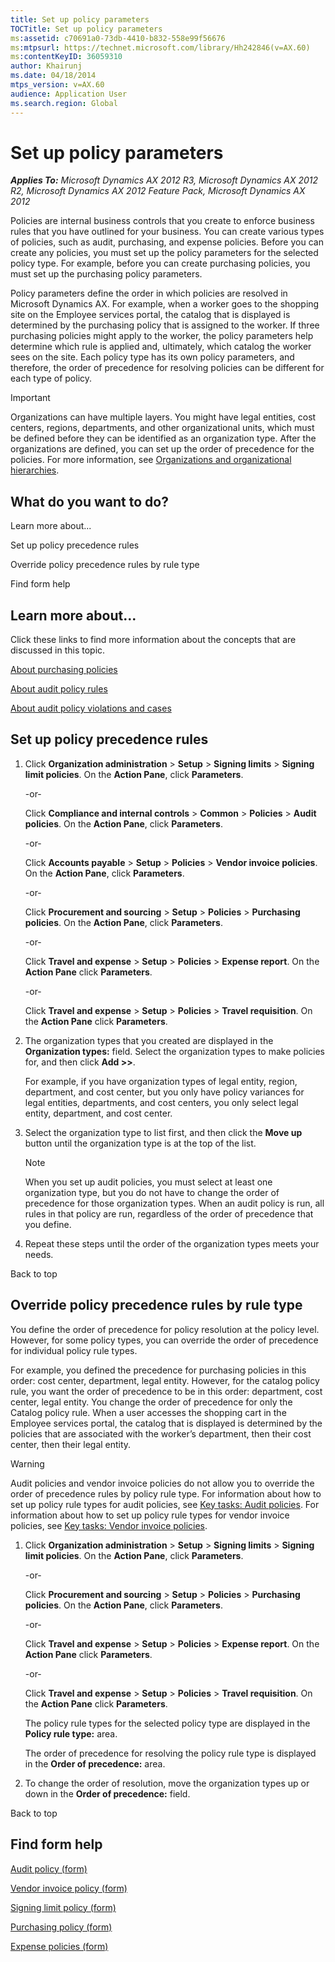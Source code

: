 ```yaml
---
title: Set up policy parameters
TOCTitle: Set up policy parameters
ms:assetid: c70691a0-73db-4410-b832-558e99f56676
ms:mtpsurl: https://technet.microsoft.com/library/Hh242846(v=AX.60)
ms:contentKeyID: 36059310
author: Khairunj
ms.date: 04/18/2014
mtps_version: v=AX.60
audience: Application User
ms.search.region: Global
---
```


# Set up policy parameters 


_**Applies To:** Microsoft Dynamics AX 2012 R3, Microsoft Dynamics AX 2012 R2, Microsoft Dynamics AX 2012 Feature Pack, Microsoft Dynamics AX 2012_

Policies are internal business controls that you create to enforce business rules that you have outlined for your business. You can create various types of policies, such as audit, purchasing, and expense policies. Before you can create any policies, you must set up the policy parameters for the selected policy type. For example, before you can create purchasing policies, you must set up the purchasing policy parameters.

Policy parameters define the order in which policies are resolved in Microsoft Dynamics AX. For example, when a worker goes to the shopping site on the Employee services portal, the catalog that is displayed is determined by the purchasing policy that is assigned to the worker. If three purchasing policies might apply to the worker, the policy parameters help determine which rule is applied and, ultimately, which catalog the worker sees on the site. Each policy type has its own policy parameters, and therefore, the order of precedence for resolving policies can be different for each type of policy.


> [!IMPORTANT]
> <P>Organizations can have multiple layers. You might have legal entities, cost centers, regions, departments, and other organizational units, which must be defined before they can be identified as an organization type. After the organizations are defined, you can set up the order of precedence for the policies. For more information, see <A href="organizations-and-organizational-hierarchies.md">Organizations and organizational hierarchies</A>.</P>



## What do you want to do?

Learn more about...

Set up policy precedence rules

Override policy precedence rules by rule type

Find form help

## Learn more about...

Click these links to find more information about the concepts that are discussed in this topic.

[About purchasing policies](about-purchasing-policies.md)

[About audit policy rules](about-audit-policy-rules.md)

[About audit policy violations and cases](about-audit-policy-violations-and-cases.md)

## Set up policy precedence rules

1.  Click **Organization administration** \> **Setup** \> **Signing limits** \> **Signing limit policies**. On the **Action Pane**, click **Parameters**.
    
    \-or-
    
    Click **Compliance and internal controls** \> **Common** \> **Policies** \> **Audit policies**. On the **Action Pane**, click **Parameters**.
    
    \-or-
    
    Click **Accounts payable** \> **Setup** \> **Policies** \> **Vendor invoice policies**. On the **Action Pane**, click **Parameters**.
    
    \-or-
    
    Click **Procurement and sourcing** \> **Setup** \> **Policies** \> **Purchasing policies**. On the **Action Pane**, click **Parameters**.
    
    \-or-
    
    Click **Travel and expense** \> **Setup** \> **Policies** \> **Expense report**. On the **Action Pane** click **Parameters**.
    
    \-or-
    
    Click **Travel and expense** \> **Setup** \> **Policies** \> **Travel requisition**. On the **Action Pane** click **Parameters**.

2.  The organization types that you created are displayed in the **Organization types:** field. Select the organization types to make policies for, and then click **Add \>\>**.
    
    For example, if you have organization types of legal entity, region, department, and cost center, but you only have policy variances for legal entities, departments, and cost centers, you only select legal entity, department, and cost center.

3.  Select the organization type to list first, and then click the **Move up** button until the organization type is at the top of the list.
    

    > [!NOTE]
    > <P>When you set up audit policies, you must select at least one organization type, but you do not have to change the order of precedence for those organization types. When an audit policy is run, all rules in that policy are run, regardless of the order of precedence that you define.</P>



4.  Repeat these steps until the order of the organization types meets your needs.

Back to top

## Override policy precedence rules by rule type

You define the order of precedence for policy resolution at the policy level. However, for some policy types, you can override the order of precedence for individual policy rule types.

For example, you defined the precedence for purchasing policies in this order: cost center, department, legal entity. However, for the catalog policy rule, you want the order of precedence to be in this order: department, cost center, legal entity. You change the order of precedence for only the Catalog policy rule. When a user accesses the shopping cart in the Employee services portal, the catalog that is displayed is determined by the policies that are associated with the worker’s department, then their cost center, then their legal entity.


> [!WARNING]
> <P>Audit policies and vendor invoice policies do not allow you to override the order of precedence rules by policy rule type. For information about how to set up policy rule types for audit policies, see <A href="key-tasks-audit-policies.md">Key tasks: Audit policies</A>. For information about how to set up policy rule types for vendor invoice policies, see <A href="key-tasks-vendor-invoice-policies.md">Key tasks: Vendor invoice policies</A>.</P>



1.  Click **Organization administration** \> **Setup** \> **Signing limits** \> **Signing limit policies**. On the **Action Pane**, click **Parameters**.
    
    \-or-
    
    Click **Procurement and sourcing** \> **Setup** \> **Policies** \> **Purchasing policies**. On the **Action Pane**, click **Parameters**.
    
    \-or-
    
    Click **Travel and expense** \> **Setup** \> **Policies** \> **Expense report**. On the **Action Pane** click **Parameters**.
    
    \-or-
    
    Click **Travel and expense** \> **Setup** \> **Policies** \> **Travel requisition**. On the **Action Pane** click **Parameters**.
    
    The policy rule types for the selected policy type are displayed in the **Policy rule type:** area.
    
    The order of precedence for resolving the policy rule type is displayed in the **Order of precedence:** area.

2.  To change the order of resolution, move the organization types up or down in the **Order of precedence:** field.

Back to top

## Find form help

[Audit policy (form)](https://technet.microsoft.com/library/hh242790\(v=ax.60\))

[Vendor invoice policy (form)](https://technet.microsoft.com/library/hh209409\(v=ax.60\))

[Signing limit policy (form)](https://technet.microsoft.com/library/hh242788\(v=ax.60\))

[Purchasing policy (form)](https://technet.microsoft.com/library/hh209627\(v=ax.60\))

[Expense policies (form)](https://technet.microsoft.com/library/hh208982\(v=ax.60\))

  


